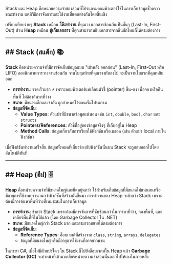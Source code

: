 Stack และ Heap คือหน่วยความจำสองส่วนที่โปรแกรมคอมพิวเตอร์ใช้ในการเก็บข้อมูลชั่วคราวขณะทำงาน แต่มีวิธีการจัดการและใช้งานที่แตกต่างกันโดยสิ้นเชิง

เปรียบเทียบง่ายๆ **Stack** เหมือน **โต๊ะทำงาน** ที่คุณวางเอกสารซ้อนกันเป็นชั้นๆ (Last-In, First-Out) ส่วน **Heap** เหมือน **ตู้เก็บเอกสาร** ที่คุณสามารถหยิบเอกสารจากลิ้นชักไหนก็ได้ตามต้องการ



---

## ## Stack (สแต็ก) 📚

**Stack** คือหน่วยความจำที่มีการจัดเก็บข้อมูลแบบ "เข้าหลัง ออกก่อน" (Last-In, First-Out หรือ LIFO) ลองนึกภาพการวางจานซ้อนกัน จานใบสุดท้ายที่คุณวางทับลงไป จะเป็นจานใบแรกที่คุณหยิบออก

* **การทำงาน**: รวดเร็วมาก ⚡️ เพราะคอมพิวเตอร์แค่เลื่อนตัวชี้ (pointer) ขึ้น-ลง เพื่อจองหรือคืนพื้นที่ ไม่ต้องค้นหาที่ว่าง
* **ขนาด**: มีขนาดเล็กและจำกัด ถูกกำหนดไว้ตอนเริ่มโปรแกรม
* **ข้อมูลที่จัดเก็บ**:
    * **Value Types**: ตัวแปรที่มีขนาดข้อมูลแน่นอน เช่น `int`, `double`, `bool`, `char` และ `structs`
    * **Pointers/References**: ตัวชี้ที่อยู่ของข้อมูลจริงๆ ที่เก็บอยู่ใน Heap
    * **Method Calls**: ข้อมูลเกี่ยวกับการเรียกใช้ฟังก์ชันหรือเมธอด (เช่น ตัวแปร local ภายในฟังก์ชัน)

เมื่อฟังก์ชันทำงานเสร็จสิ้น ข้อมูลทั้งหมดที่เกี่ยวข้องกับฟังก์ชันนั้นบน Stack จะถูกลบออกไปโดยอัตโนมัติทันที

---

## ## Heap (ฮีป) 🗄️

**Heap** คือหน่วยความจำที่มีขนาดใหญ่และยืดหยุ่นกว่า ใช้สำหรับเก็บข้อมูลที่มีขนาดไม่แน่นอนหรือมีอายุการใช้งานยาวนานกว่าฟังก์ชันที่สร้างมันขึ้นมา การทำงานของ Heap จะช้ากว่า Stack เพราะต้องมีการค้นหาพื้นที่ว่างที่เหมาะสมในการเก็บข้อมูล

* **การทำงาน**: ช้ากว่า Stack เพราะต้องมีการจัดการที่ซับซ้อนกว่าในการหาที่ว่าง, จองพื้นที่, และเคลียร์พื้นที่ที่ไม่ใช้แล้ว (โดย Garbage Collector ใน .NET)
* **ขนาด**: มีขนาดใหญ่กว่า Stack มาก และสามารถขยายได้ตามต้องการ
* **ข้อมูลที่จัดเก็บ**:
    * **Reference Types**: อ็อบเจกต์ที่สร้างจาก `class`, `string`, `arrays`, `delegates`
    * ข้อมูลที่มีขนาดใหญ่หรือมีอายุการใช้งานที่อาจยาวนาน

ในภาษา C#, เมื่อไม่มีตัวแปรใดๆ ใน Stack ชี้ไปยังอ็อบเจกต์ใน Heap แล้ว **Garbage Collector (GC)** จะทำหน้าที่เข้ามาเคลียร์หน่วยความจำส่วนนั้นออกไปให้เองในภายหลัง

